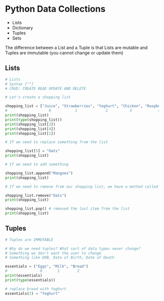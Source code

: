 # Python Data Collections 

- Lists
- Dictionary
- Tuples
- Sets

The difference between a List and a Tuple is that Lists are mutable and Tuples are immutable (you cannot change or update them)

## Lists 


```python
# Lists
# Syntax [""]
# CRUD: CREATE READ UPDATE AND DELETE

# Let's create a shopping list

shopping_list = ["Juice", "Strawberries", "Yoghurt", "Chicken", "Raspberries", "Butter"]
#                   0           1             2          3            4            5
print(shopping_list)
print(type(shopping_list))
print(shopping_list[2])
print(shopping_list[4])
print(shopping_list[1])

# If we need to replace something from the list

shopping_list[5] = "Oats"
print(shopping_list)

# If we need to add something

shopping_list.append("Mangoes")
print(shopping_list)

# If we need to remove from our shopping list, we have a method called remove

shopping_list.remove("Oats")
print(shopping_list)

shopping_list.pop() # removed the last item from the list
print(shopping_list)

```

## Tuples 

```python
# Tuples are IMMUTABLE

# Why do we need tuples? What sort of data types never change?
# Something we don't want the user to change
# Something like DOB, Date of Birth, Date of Death

essentials = ("Eggs", "Milk", "Bread")
#               0       1        2
print(essentials)
print(type(essentials))

# replace bread with Yoghurt
essentials(2) = "Yoghurt"
```